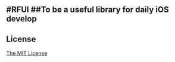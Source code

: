 #RFUI
##To be a useful library for daily iOS develop
---------




## License
[The MIT License](http://www.opensource.org/licenses/mit-license.php)